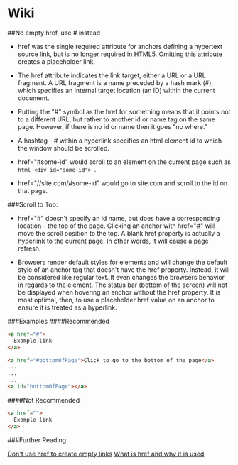# Wiki
##No empty href, use # instead

* href was the single required attribute for anchors defining a hypertext source link, but is no longer required in HTML5. Omitting this attribute creates a placeholder link.

* The href attribute indicates the link target, either a URL or a URL fragment. A URL fragment is a name preceded by a hash mark (#), which specifies an internal target location (an ID) within the current document. 

* Putting the "#" symbol as the href for something means that it points not to a different URL, but rather to another id or name tag on the same page. However, if there is no id or name then it goes "no where."

* A hashtag - # within a hyperlink specifies an html element id to which the window should be scrolled.

* href="#some-id" would scroll to an element on the current page such as ```html <div id="some-id"> ```.

* href="//site.com/#some-id" would go to site.com and scroll to the id on that page.

###Scroll to Top:

* href="#" doesn't specify an id name, but does have a corresponding location - the top of the page. Clicking an anchor with href="#" will move the scroll position to the top.
A blank href property is actually a hyperlink to the current page. In other words, it will cause a page refresh.

* Browsers render default styles for elements and will change the default style of an anchor tag that doesn't have the href property. Instead, it will be considered like regular text. It even changes the browsers behavior in regards to the element. The status bar (bottom of the screen) will not be displayed when hovering an anchor without the href property. It is most optimal, then, to use a placeholder href value on an anchor to ensure it is treated as a hyperlink.

###Examples
####Recommended
```html
<a href="#">
  Example link
</a>

<a href="#bottomOfPage">Click to go to the bottom of the page</a>
...
...
...
<a id="bottomOfPage"></a>
```
####Not Recommended
```html
<a href="">
  Example link
</a>
```


###Further Reading

[Don't use href to create empty links](http://paintincode.blogspot.in/2012/03/dont-use-to-create-empty-links.html)
[What is href and why it is used](http://stackoverflow.com/questions/4855168/what-is-href-and-why-is-it-used)
